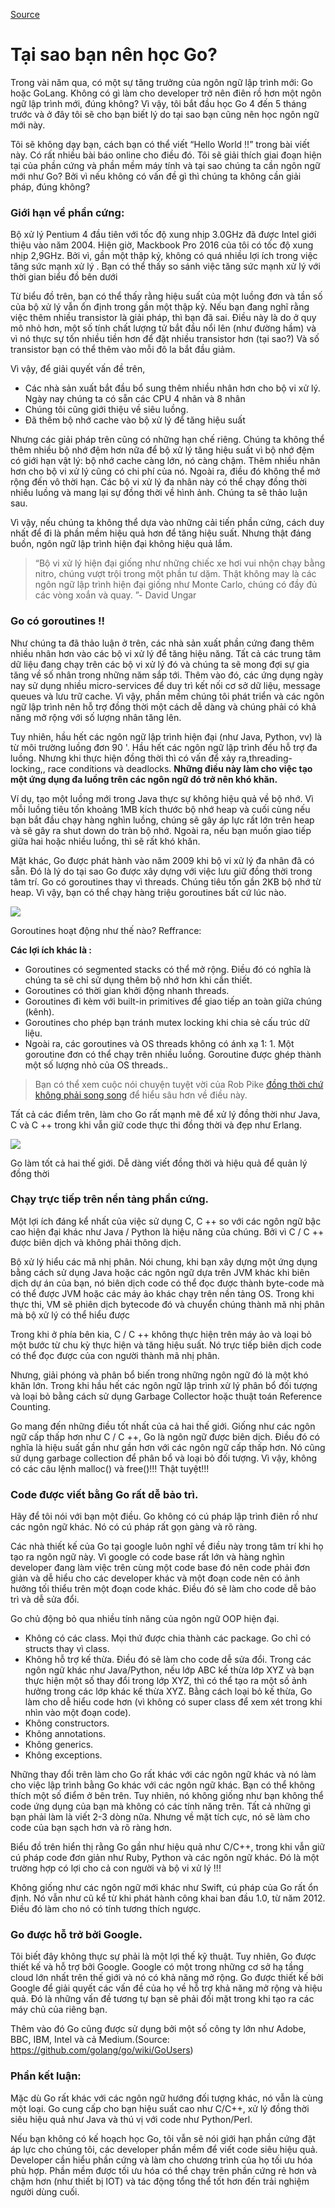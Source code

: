 
[Source](https://medium.com/exploring-code/why-should-you-learn-go-f607681fad65 "Permalink to Why should you learn Go? – Exploring Code – Medium")

# Tại sao bạn nên học Go?
Trong vài năm qua, có một sự tăng trưởng của ngôn ngữ lập trình mới: Go hoặc GoLang. Không có gì làm cho developer trở nên điên rồ hơn một ngôn ngữ lập trình mới, đúng không? Vì vậy, tôi bắt đầu học Go  4 đến 5 tháng trước và ở đây tôi sẽ cho bạn biết lý do tại sao bạn cũng nên học ngôn ngữ mới này.

Tôi sẽ không dạy bạn, cách bạn có thể viết “Hello World !!” trong bài viết này. Có rất nhiều bài báo online cho điều đó. Tôi sẽ giải thích giai đoạn hiện tại của phần cứng và phần mềm máy tính và tại sao chúng ta cần ngôn ngữ mới như Go? Bởi vì nếu không có vấn đề gì thì chúng ta không cần giải pháp, đúng không?
### **Giới hạn về phần cứng:**
Bộ xử lý Pentium 4 đầu tiên với tốc độ xung nhịp 3.0GHz đã được Intel giới thiệu vào năm 2004. Hiện giờ, Mackbook Pro 2016 của tôi có tốc độ xung nhịp 2,9GHz. Bởi vì, gần một thập kỷ, không có quá nhiều lợi ích trong việc tăng sức mạnh xử lý . Bạn có thể thấy so sánh việc tăng sức mạnh xử lý với thời gian biểu đồ bên dưới

Từ biểu đồ trên, bạn có thể thấy rằng hiệu suất của một luồng đơn và tần số của bộ xử lý vẫn ổn định trong gần một thập kỷ. Nếu bạn đang nghĩ rằng việc thêm nhiều transistor là giải pháp, thì bạn đã sai. Điều này là do ở quy mô nhỏ hơn, một số tính chất lượng tử bắt đầu nổi lên (như đường hầm) và vì nó thực sự tốn nhiều tiền hơn để đặt nhiều transistor hơn (tại sao?) Và số transistor bạn có thể thêm vào mỗi đô la bắt đầu giảm.

Vì vậy, để giải quyết vấn đề trên,
  - Các nhà sản xuất bắt đầu bổ sung thêm nhiều nhân hơn cho bộ vi xử lý. Ngày nay chúng ta có sẵn các CPU 4 nhân và 8 nhân 
  - Chúng tôi cũng giới thiệu về siêu luồng.
  - Đã thêm bộ nhớ cache vào bộ xử lý để tăng hiệu suất
  
  Nhưng các giải pháp trên cũng có những hạn chế riêng. Chúng ta không thể thêm nhiều bộ nhớ đệm hơn nữa để bộ xử lý tăng hiệu suất vì bộ nhớ đệm có giới hạn vật lý: bộ nhớ cache càng lớn, nó càng chậm. Thêm nhiều nhân hơn cho bộ vi xử lý cũng có chi phí của nó. Ngoài ra, điều đó không thể mở rộng đến vô thời hạn. Các bộ vi xử lý đa nhân này có thể chạy đồng thời nhiều luồng và mang lại sự đồng thời về hình ảnh. Chúng ta sẽ thảo luận sau.
  
Vì vậy, nếu chúng ta không thể dựa vào những cải tiến phần cứng, cách duy nhất để đi là phần mềm hiệu quả hơn để tăng hiệu suất. Nhưng thật đáng buồn, ngôn ngữ lập trình hiện đại không hiệu quả lắm.

  > “Bộ vi xử lý hiện đại giống như những chiếc xe hơi vui nhộn chạy bằng nitro, chúng vượt trội trong một phần tư dặm. Thật không may là các ngôn ngữ lập trình hiện đại giống như Monte Carlo, chúng có đầy đủ các vòng xoắn và quay. ”- David Ungar
### **Go có goroutines !!**

Như chúng ta đã thảo luận ở trên, các nhà sản xuất phần cứng đang thêm nhiều nhân hơn vào các bộ vi xử lý để tăng hiệu năng. Tất cả các trung tâm dữ liệu đang chạy trên các bộ vi xử lý đó và chúng ta sẽ mong đợi sự gia tăng về số nhân trong những năm sắp tới. Thêm vào đó, các ứng dụng ngày nay sử dụng nhiều micro-services để duy trì kết nối cơ sở dữ liệu, message queues và lưu trữ cache. Vì vậy, phần mềm chúng tôi phát triển và các ngôn ngữ lập trình nên hỗ trợ đồng thời một cách dễ dàng và chúng phải có khả năng mở rộng với số lượng nhân tăng lên.

Tuy nhiên, hầu hết các ngôn ngữ lập trình hiện đại (như Java, Python, vv) là từ môi trường luồng đơn 90 '. Hầu hết các ngôn ngữ lập trình đều hỗ trợ đa luồng. Nhưng khi thực hiện đồng thời thì có vấn để xảy ra,threading-locking,, race conditions và deadlocks. **Những điều này làm cho việc tạo một ứng dụng đa luồng trên các ngôn ngữ đó trở nên khó khăn.**

Ví dụ, tạo một luồng mới trong Java thực sự không hiệu quả về bộ nhớ. Vì mỗi luồng tiêu tốn khoảng 1MB kích thước bộ nhớ heap và cuối cùng nếu bạn bắt đầu chạy hàng nghìn luồng, chúng sẽ gây áp lực rất lớn trên heap và sẽ gây ra shut down do tràn bộ nhớ. Ngoài ra, nếu bạn muốn giao tiếp giữa hai hoặc nhiều luồng, thì sẽ rất khó khăn.

Mặt khác, Go được phát hành vào năm 2009 khi bộ vi xử lý đa nhân đã có sẵn. Đó là lý do tại sao Go được xây dựng với việc lưu giữ đồng thời trong tâm trí. Go có goroutines thay vì threads. Chúng tiêu tốn gần 2KB bộ nhớ từ heap. Vì vậy, bạn có thể chạy hàng triệu goroutines bất cứ lúc nào.

![][1]

Goroutines hoạt động như thế nào? Reffrance: 

**Các lợi ích khác là :**

* Goroutines có segmented stacks có thể mở rộng. Điều đó có nghĩa là chúng ta sẽ chỉ sử dụng thêm bộ nhớ hơn khi cần thiết.
* Goroutines có thời gian khởi động nhanh threads.
* Goroutines đi kèm với built-in primitives để giao tiếp an toàn giữa chúng (kênh).
* Goroutines cho phép bạn tránh mutex locking khi chia sẻ cấu trúc dữ liệu.
* Ngoài ra, các goroutines và OS threads không có ánh xạ 1: 1. Một goroutine đơn có thể chạy trên nhiều luồng. Goroutine được ghép thành một số lượng nhỏ của OS threads..

> Bạn có thể xem cuộc nói chuyện tuyệt vời của Rob Pike [đồng thời chứ không phải song song][2] để hiểu sâu hơn về điều này.

Tất cả các điểm trên, làm cho Go rất mạnh mẽ để xử lý đồng thời như Java, C và C ++ trong khi vẫn giữ code thực thi  đồng thời và đẹp như Erlang.

![][3]

Go làm tốt cả hai thế giới. Dễ dàng viết đồng thời và hiệu quả để quản lý đồng thời

### **Chạy trực tiếp trên nển tảng phần cứng.**

Một lợi ích đáng kể nhất của việc sử dụng C, C ++ so với các ngôn ngữ bậc cao hiện đại khác như Java / Python là hiệu năng của chúng. Bởi vì C / C ++ được biên dịch và không phải thông dịch.

Bộ xử lý hiểu các mã nhị phân. Nói chung, khi bạn xây dựng một ứng dụng bằng cách sử dụng Java hoặc các ngôn ngữ dựa trên JVM khác khi biên dịch dự án của bạn, nó biên dịch code có thể đọc được thành  byte-code mà có thể được JVM hoặc các máy ảo khác chạy trên nền tảng OS. Trong khi thực thi, VM sẽ phiên dịch bytecode đó và chuyển chúng thành mã nhị phân mà bộ xử lý có thể hiểu được

Trong khi ở phía bên kia, C / C ++ không thực hiện trên máy ảo và loại bỏ một bước từ chu kỳ thực hiện và tăng hiệu suất. Nó trực tiếp biên dịch code có thể đọc được của con người thành mã nhị phân.

Nhưng, giải phóng và phân bổ biến trong những ngôn ngữ đó là một khó khăn lớn. Trong khi hầu hết các ngôn ngữ lập trình xử lý phân bổ đối tượng và loại bỏ bằng cách sử dụng Garbage Collector hoặc thuật toán Reference Counting.

Go mang đến những điều tốt nhất của cả hai thế giới. Giống như các ngôn ngữ cấp thấp hơn như C / C ++, Go là ngôn ngữ được biên dịch. Điều đó có nghĩa là hiệu suất gần như gần hơn với các ngôn ngữ cấp thấp hơn. Nó cũng sử dụng garbage collection để phân bổ và loại bỏ đối tượng. Vì vậy, không có các câu lệnh malloc() và free()!!! Thật tuyệt!!! 
### **Code được viết bằng Go rất dễ bảo trì.**
Hãy để tôi nói với bạn một điều. Go không có cú pháp lập trình điên rồ như các ngôn ngữ khác. Nó có cú pháp rất gọn gàng và rõ ràng.

Các nhà thiết kế của Go tại google luôn nghĩ về điều này trong tâm trí khi họ tạo ra ngôn ngữ này. Vì google có code base rất lớn và hàng nghìn developer đang làm việc trên cùng một code base đó nên code phải đơn giản và dễ hiểu cho các developer khác và một đoạn code nên có ảnh hưởng tối thiểu trên một đoạn code khác. Điều đó sẽ làm cho code dễ bảo trì và dễ sửa đổi.

Go chủ động bỏ qua nhiều tính năng của ngôn ngữ OOP hiện đại.

  * Không có các class. Mọi thứ được chia thành các package. Go chỉ có structs thay vì class.
  * Không hỗ trợ kế thừa. Điều đó sẽ làm cho code dễ sửa đổi. Trong các ngôn ngữ khác như Java/Python, nếu lớp ABC kế thừa lớp XYZ và bạn thực hiện một số thay đổi trong lớp XYZ, thì có thể tạo ra một số ảnh hưởng trong các lớp khác kế thừa XYZ. Bằng cách loại bỏ kế thừa, Go làm cho  dễ hiểu code hơn (vì không có super class  để xem xét trong khi nhìn vào một đoạn code).
  * Không constructors.
  * Không annotations.
  * Không generics.
  * Không exceptions.
  
  Những thay đổi trên làm cho Go rất khác với các ngôn ngữ khác và nó làm cho việc lập trình bằng Go khác với các ngôn ngữ khác. Bạn có thể không thích một số điểm ở bên trên. Tuy nhiên, nó không giống như bạn không thể code ứng dụng của bạn mà không có các tính năng trên. Tất cả những gì bạn phải làm là viết 2-3 dòng nữa. Nhưng về mặt tích cực, nó sẽ làm cho code của bạn sạch hơn và rõ ràng hơn.
  
Biểu đồ trên hiển thị rằng Go gần như hiệu quả như C/C++, trong khi vẫn giữ cú pháp code đơn giản như Ruby, Python và các ngôn ngữ khác. Đó là một trường hợp có lợi cho cả con người và bộ vi xử lý !!!

Không giống như các ngôn ngữ mới khác như Swift, cú pháp của Go rất ổn định. Nó vẫn như cũ kể từ khi phát hành công khai ban đầu 1.0, từ  năm 2012. Điều đó làm cho nó có tính tương thích ngược.

### **Go được hỗ trở bởi Google.**
Tôi biết đây không thực sự phải là một lợi thế kỹ thuật. Tuy nhiên, Go được thiết kế và hỗ trợ bởi Google. Google có một trong những cơ sở hạ tầng cloud  lớn nhất trên thế giới và nó có khả năng mở rộng. Go được thiết kế bởi Google để giải quyết các vấn đề của họ về hỗ trợ khả năng mở rộng và hiệu quả. Đó là những vấn đề tương tự bạn sẽ phải đối mặt trong khi tạo ra các máy chủ của riêng bạn.

Thêm vào đó Go cũng được sử dụng bởi một số công ty lớn như Adobe, BBC, IBM, Intel và cả Medium.(Source: https://github.com/golang/go/wiki/GoUsers)

### **Phần kết luận:**
Mặc dù Go rất khác với các ngôn ngữ hướng đối tượng khác, nó vẫn là cùng một loại. Go cung cấp cho bạn hiệu suất cao như C/C++, xử lý đồng thời siêu hiệu quả như Java và thú vị với code như Python/Perl.

Nếu bạn không có kế hoạch học Go, tôi vẫn sẽ nói giới hạn phần cứng đặt áp lực cho chúng tôi, các developer phần mềm để viết code siêu hiệu quả. Developer cần hiểu phần cứng và làm cho chương trình của họ tối ưu hóa phù hợp. Phần mềm được tối ưu hóa có thể chạy trên phần cứng rẻ hơn và chậm hơn (như thiết bị IOT) và tác động tổng thể tốt hơn đến trải nghiệm người dùng cuối.

[1]: https://cdn-images-1.medium.com/max/1600/1*NFojvbkdRkxz0ZDbu4ysNA.jpeg
[2]: https://blog.golang.org/concurrency-is-not-parallelism
[3]: https://cdn-images-1.medium.com/max/1600/1*xbsHBQJReC5l_VO4XgNSIQ.png

  
